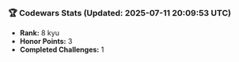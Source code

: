 ### 🏆 Codewars Stats (Updated: 2025-07-11 20:09:53 UTC)

- **Rank:** 8 kyu
- **Honor Points:** 3
- **Completed Challenges:** 1
